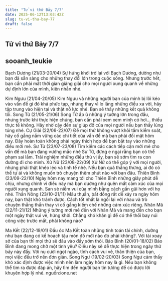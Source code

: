 ```yaml
---
title: "Tử vi thứ Bảy 7/7"
date: 2025-06-12T13:03:42Z
slug: tu-vi-thu-bay-77
draft: false
---
```


## Tử vi thứ Bảy 7/7

## sooanh_teukie

Bạch Dương (21/03-20/04)
Sự hứng khởi trở lại với Bạch Dương, dường như bạn đã sẵn sàng cho những thay đổi lớn trong cuộc sống. Nhưng trước hết, bạn cần phải mất thời gian giảng giải cho mọi người xung quanh về những dự định lớn của mình, kiên nhẫn nhé.

Kim Ngưu (21/04-20/05)
Kim Ngưu và những người bạn của mình bị lôi kéo vào vấn đề gì đó khá phức tạp, nhưng thay vì lo lắng những điều xa vời, hãy tập trung vào hiện tại và thật nỗ lực nhé. Bạn sẽ thấy những kết quả không tồi.
Song Tử (21/05-21/06)
Song Tử ấp ủ những ý tưởng lớn trong đầu, nhưng trước khi thực hiện chúng, bạn cần phải xem xem mình có hơi… thiếu thực tế không. Hãy nhờ cậy đến sự giúp đỡ của mọi người nếu bạn thấy lúng túng nhé.
Cự Giải (22/06-22/07)
Để mọi thứ không vượt khỏi tầm kiểm soát, hãy cố gắng nắm vững các chi tiết của vấn đề mà bạn phải đối mặt hôm nay. Đây hoàn toàn không phải ngày thích hợp để bạn bắt tay vào những điều mới mẻ.
Sư Tử (23/07-23/08)
Tìm kiếm các cách tiếp cận mới mẻ cho vấn đề mà bạn đang vướng mắc nhé Sư Tử, đừng e ngại rằng bạn có thể phạm sai lầm. Trải nghiệm những điều thú vị ấy, bạn sẽ sớm tìm ra con đường đi cho mình.
Xử Nữ (23/08-22/09)
Xử Nữ có thể góp ý với mọi người, nhưng phải thật khéo léo và tinh tế nhé. Nếu bạn quá thẳng thừng, ai đó có thể tự ái và không muốn trò chuyện thêm phút nào với bạn đâu.
Thiên Bình (23/09-22/10) 
Ngày hôm nay mang tới cho Thiên Bình những giây phút dễ chịu, nhưng chính vì điều này mà bạn dường như quên mất cảm xúc của mọi người xung quanh. San sẻ niềm vui của mình bằng cách gần gũi hơn với họ nhé.
Thần Nông (23/10-21/11) 
Mâu thuẫn, bất đồng rất dễ xảy ra ngày hôm nay, bạn thật khó tránh được. Cách tốt nhất là ngồi lại với nhau và trò chuyện thẳng thắn thay vì cố gắng kiềm chế những cảm xúc riêng.
Nhân Mã (22/11-21/12) 
Những ý tưởng mới mẻ đến với Nhân Mã và mang đến cho bạn một ngày thật vui vẻ, hứng khởi. Chẳng khó khăn gì để có thể thổi bay núi công việc trước mắt, phải không nào?

Ma Kết (22/12-19/01)
Đầu óc Ma Kết toàn những tính toán tài chính, dường như bạn đang có kế hoạch tậu món đồ mới nào đó phải không?. Với tài xoay sở của bạn thì mọi thứ sẽ đâu vào đấy sớm thôi.
Bảo Bình (20/01-18/02) 
Bảo Bình đang mong chờ một tình yêu? Điều này sẽ dễ thực hiện trong ngày thứ bảy này đấy. Với nụ cười ngọt ngào, tính cách vui vẻ, thân thiện của bạn, mọi việc đều trở nên đơn giản.
Song Ngư (19/02-20/03) 
Song Ngư cảm thấy khó xác định được việc mình nên làm ngày hôm nay là gì. Nếu bạn không thể tìm ra được đáp án, hãy tìm đến người bạn tin tưởng để có được lời khuyên hợp lý nhé.
nguồn:ione.net